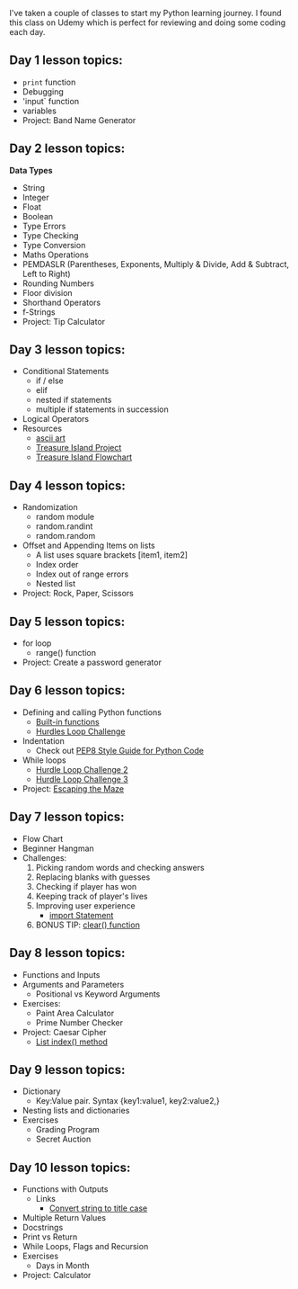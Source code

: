 I've taken a couple of classes to start my Python learning journey. I found this class on Udemy which is perfect for reviewing and doing some coding each day.

## Day 1 lesson topics:
- `print` function
- Debugging
- 'input` function
- variables
- Project: Band Name Generator

## Day 2 lesson topics:

**Data Types**
- String
- Integer
- Float
- Boolean
- Type Errors
- Type Checking
- Type Conversion
- Maths Operations
- PEMDASLR (Parentheses, Exponents, Multiply & Divide, Add & Subtract, Left to Right)
- Rounding Numbers
- Floor division
- Shorthand Operators
- f-Strings
- Project: Tip Calculator

## Day 3 lesson topics:
- Conditional Statements
  - if / else
  - elif
  - nested if statements
  - multiple if statements in succession
- Logical Operators
- Resources
  - [ascii art](https://ascii.co.uk/art)
  - [Treasure Island Project](https://replit.com/@appbrewery/treasure-island-end)
  - [Treasure Island Flowchart](https://viewer.diagrams.net/index.html?highlight=0000ff&edit=_blank&layers=1&nav=1&title=Treasure%20Island%20Conditional.drawio#Uhttps%3A%2F%2Fdrive.google.com%2Fuc%3Fid%3D1oDe4ehjWZipYRsVfeAx2HyB7LCQ8_Fvi%26export%3Ddownload#%7B%22pageId%22%3A%22C5RBs43oDa-KdzZeNtuy%22%7D)

## Day 4 lesson topics:
- Randomization
  - random module
  - random.randint
  - random.random
- Offset and Appending Items on lists
  - A list uses square brackets [item1, item2]
  - Index order
  - Index out of range errors
  - Nested list
- Project: Rock, Paper, Scissors

## Day 5 lesson topics:
- for loop
  - range() function
- Project: Create a password generator

## Day 6 lesson topics:
- Defining and calling Python functions
  - [Built-in functions](https://docs.python.org/3/library/functions.html)
  - [Hurdles Loop Challenge](https://reeborg.ca/reeborg.html?lang=en&mode=python&menu=worlds%2Fmenus%2Freeborg_intro_en.json&name=Hurdle%201&url=worlds%2Ftutorial_en%2Fhurdle1.json)
- Indentation
  - Check out [PEP8 Style Guide for Python Code](https://peps.python.org/pep-0008/)
- While loops
  - [Hurdle Loop Challenge 2](https://reeborg.ca/reeborg.html?lang=en&mode=python&menu=worlds%2Fmenus%2Freeborg_intro_en.json&name=Hurdle%203&url=worlds%2Ftutorial_en%2Fhurdle3.json)
  - [Hurdle Loop Challenge 3](https://reeborg.ca/reeborg.html?lang=en&mode=python&menu=worlds%2Fmenus%2Freeborg_intro_en.json&name=Hurdle%204&url=worlds%2Ftutorial_en%2Fhurdle4.json)
- Project: [Escaping the Maze](https://reeborg.ca/reeborg.html?lang=en&mode=python&menu=worlds%2Fmenus%2Freeborg_intro_en.json&name=Maze&url=worlds%2Ftutorial_en%2Fmaze1.json)

## Day 7 lesson topics:
- Flow Chart
- Beginner Hangman 
- Challenges:
  1. Picking random words and checking answers
  2. Replacing blanks with guesses
  3. Checking if player has won
  4. Keeping track of player's lives
  5. Improving user experience
     - [import Statement](https://www.askpython.com/python/python-import-statement)
  6. BONUS TIP: [clear() function](https://www.geeksforgeeks.org/clear-screen-python/)

## Day 8 lesson topics:
- Functions and Inputs
- Arguments and Parameters
  - Positional vs Keyword Arguments
- Exercises:
  - Paint Area Calculator
  - Prime Number Checker
- Project: Caesar Cipher
  - [List index() method](https://www.w3schools.com/python/ref_list_index.asp)

## Day 9 lesson topics:
- Dictionary
  - Key:Value pair. Syntax {key1:value1, key2:value2,}
- Nesting lists and dictionaries
- Exercises
  - Grading Program
  - Secret Auction

## Day 10 lesson topics:
- Functions with Outputs
  - Links
    - [Convert string to title case](https://stackoverflow.com/questions/8347048/how-to-convert-string-to-title-case-in-python)
- Multiple Return Values
- Docstrings
- Print vs Return
- While Loops, Flags and Recursion
- Exercises
  - Days in Month
- Project: Calculator